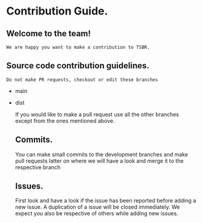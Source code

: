 # Contribution Guide.

## Welcome to the team!
    We are happy you want to make a contribution to TSBR.


## Source code contribution guidelines.

    Do not make PR requests, checkout or edit these branches

*   main
*   dist

    If you would like to make a pull request use all the other branches
    except from the ones mentioned above.

    ## Commits.
    You can make small commits to the development branches and make pull 
    requests latter on where we will have a look and merge it to the respective branch

    ## Issues.
    First look and have a look if the issue has been reported before adding a new issue.
    A duplication of a issue will be closed immediately.
    We expect you also be respective of others while adding new issues.

